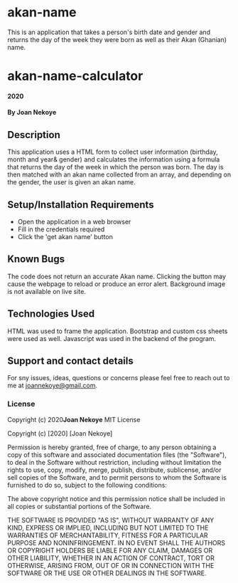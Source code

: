 # akan-name
This is an application that takes a person's birth date and gender and returns the day of the week they were born as well as their Akan (Ghanian) name.
# akan-name-calculator
#### 2020
#### By **Joan Nekoye**
## Description
This application uses a HTML form to collect user information (birthday, month and year& gender) and calculates the information using a formula that returns the day of the week in which the person was born. The day is then matched with an akan name collected from an array, and depending on the gender, the user is given an akan name. 
## Setup/Installation Requirements
* Open the application in a web browser
* Fill in the credentials required
* Click the 'get akan name' button

## Known Bugs
The code does not return an accurate Akan name. Clicking the button may cause the webpage to reload or produce an error alert. Background image is not available on live site.
## Technologies Used
HTML was used to frame the application. Bootstrap and custom css sheets were used as well. Javascript was used in the backend of the program.
## Support and contact details
For sny issues, ideas, questions or concerns please feel free to reach out to me at joannekoye@gmail.com.
### License
Copyright (c) 2020**Joan Nekoye**
MIT License

Copyright (c) [2020] [Joan Nekoye]

Permission is hereby granted, free of charge, to any person obtaining a copy
of this software and associated documentation files (the "Software"), to deal
in the Software without restriction, including without limitation the rights
to use, copy, modify, merge, publish, distribute, sublicense, and/or sell
copies of the Software, and to permit persons to whom the Software is
furnished to do so, subject to the following conditions:

The above copyright notice and this permission notice shall be included in all
copies or substantial portions of the Software.

THE SOFTWARE IS PROVIDED "AS IS", WITHOUT WARRANTY OF ANY KIND, EXPRESS OR
IMPLIED, INCLUDING BUT NOT LIMITED TO THE WARRANTIES OF MERCHANTABILITY,
FITNESS FOR A PARTICULAR PURPOSE AND NONINFRINGEMENT. IN NO EVENT SHALL THE
AUTHORS OR COPYRIGHT HOLDERS BE LIABLE FOR ANY CLAIM, DAMAGES OR OTHER
LIABILITY, WHETHER IN AN ACTION OF CONTRACT, TORT OR OTHERWISE, ARISING FROM,
OUT OF OR IN CONNECTION WITH THE SOFTWARE OR THE USE OR OTHER DEALINGS IN THE
SOFTWARE.
